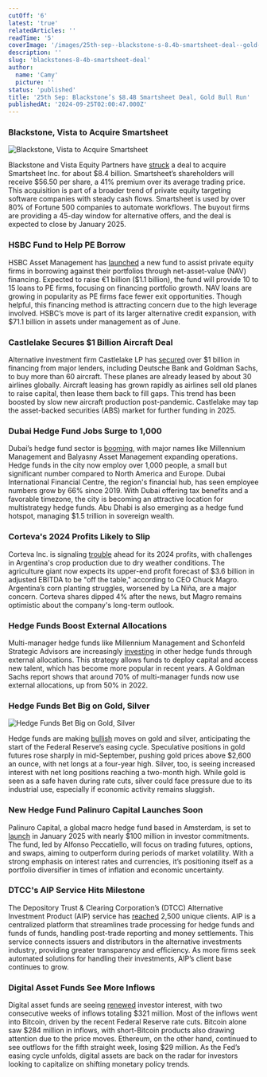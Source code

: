 ```yaml
---
cutOff: '6'
latest: 'true'
relatedArticles: ''
readTime: '5'
coverImage: '/images/25th-sep--blackstone-s-8.4b-smartsheet-deal--gold-bull-run-a-c1Nz.webp'
description: ''
slug: 'blackstones-8-4b-smartsheet-deal'
author:
  name: 'Camy'
  picture: ''
status: 'published'
title: '25th Sep: Blackstone’s $8.4B Smartsheet Deal, Gold Bull Run'
publishedAt: '2024-09-25T02:00:47.000Z'
---
```


### Blackstone, Vista to Acquire Smartsheet

![Blackstone, Vista to Acquire Smartsheet](/images/25th-sep--blackstone-s-8.4b-smartsheet-deal--gold-bull-run-a-k5NT.webp)

Blackstone and Vista Equity Partners have [struck](https://www.bnnbloomberg.ca/investing/2024/09/24/blackstone-vista-reach-84-billion-deal-to-buy-smartsheet/) a deal to acquire Smartsheet Inc. for about $8.4 billion. Smartsheet’s shareholders will receive $56.50 per share, a 41% premium over its average trading price. This acquisition is part of a broader trend of private equity targeting software companies with steady cash flows. Smartsheet is used by over 80% of Fortune 500 companies to automate workflows. The buyout firms are providing a 45-day window for alternative offers, and the deal is expected to close by January 2025.

### HSBC Fund to Help PE Borrow

HSBC Asset Management has [launched](https://www.bnnbloomberg.ca/business/2024/09/24/hsbc-am-launches-nav-financing-strategy-with-1-billion-target/) a new fund to assist private equity firms in borrowing against their portfolios through net-asset-value (NAV) financing. Expected to raise €1 billion ($1.1 billion), the fund will provide 10 to 15 loans to PE firms, focusing on financing portfolio growth. NAV loans are growing in popularity as PE firms face fewer exit opportunities. Though helpful, this financing method is attracting concern due to the high leverage involved. HSBC’s move is part of its larger alternative credit expansion, with $71.1 billion in assets under management as of June.

### Castlelake Secures $1 Billion Aircraft Deal

Alternative investment firm Castlelake LP has [secured](https://www.bnnbloomberg.ca/investing/2024/09/24/castlelake-clinches-1-billion-loan-to-buy-more-than-60-aircraft/) over $1 billion in financing from major lenders, including Deutsche Bank and Goldman Sachs, to buy more than 60 aircraft. These planes are already leased by about 30 airlines globally. Aircraft leasing has grown rapidly as airlines sell old planes to raise capital, then lease them back to fill gaps. This trend has been boosted by slow new aircraft production post-pandemic. Castlelake may tap the asset-backed securities (ABS) market for further funding in 2025.

### Dubai Hedge Fund Jobs Surge to 1,000

Dubai’s hedge fund sector is [booming](https://www.bnnbloomberg.ca/business/company-news/2024/09/24/hedge-funds-now-employ-more-than-1000-people-in-dubai/), with major names like Millennium Management and Balyasny Asset Management expanding operations. Hedge funds in the city now employ over 1,000 people, a small but significant number compared to North America and Europe. Dubai International Financial Centre, the region's financial hub, has seen employee numbers grow by 66% since 2019. With Dubai offering tax benefits and a favorable timezone, the city is becoming an attractive location for multistrategy hedge funds. Abu Dhabi is also emerging as a hedge fund hotspot, managing $1.5 trillion in sovereign wealth.

### Corteva's 2024 Profits Likely to Slip

Corteva Inc. is signaling [trouble](https://www.bnnbloomberg.ca/investing/commodities/2024/09/24/corteva-says-argentina-woes-expected-to-dent-2024-outlook/) ahead for its 2024 profits, with challenges in Argentina's crop production due to dry weather conditions. The agriculture giant now expects its upper-end profit forecast of $3.6 billion in adjusted EBITDA to be "off the table," according to CEO Chuck Magro. Argentina’s corn planting struggles, worsened by La Niña, are a major concern. Corteva shares dipped 4% after the news, but Magro remains optimistic about the company's long-term outlook.

### Hedge Funds Boost External Allocations

Multi-manager hedge funds like Millennium Management and Schonfeld Strategic Advisors are increasingly [investing](https://www.hedgeweek.com/multi-manager-hedge-funds-boost-external-allocations/#:~:text=Multi%2Dmanager%20hedge%20funds%2C%20which,to%20a%20Goldman%20Sachs%20report.) in other hedge funds through external allocations. This strategy allows funds to deploy capital and access new talent, which has become more popular in recent years. A Goldman Sachs report shows that around 70% of multi-manager funds now use external allocations, up from 50% in 2022.

### Hedge Funds Bet Big on Gold, Silver

![Hedge Funds Bet Big on Gold, Silver](/images/25th-sep--blackstone-s-8.4b-smartsheet-deal--gold-bull-run-b-ExMD.webp)

Hedge funds are making [bullish](https://www.hedgeweek.com/hedge-funds-make-bullish-moves-on-gold-and-silver-as-feds-easing-cycle-begins/#:~:text=Gold%20and%20silver%20are%20gaining,a%20report%20by%20Kitco%20News.) moves on gold and silver, anticipating the start of the Federal Reserve’s easing cycle. Speculative positions in gold futures rose sharply in mid-September, pushing gold prices above $2,600 an ounce, with net longs at a four-year high. Silver, too, is seeing increased interest with net long positions reaching a two-month high. While gold is seen as a safe haven during rate cuts, silver could face pressure due to its industrial use, especially if economic activity remains sluggish.

### New Hedge Fund Palinuro Capital Launches Soon

Palinuro Capital, a global macro hedge fund based in Amsterdam, is set to [launch](https://www.hedgeweek.com/new-global-macro-hedge-fund-palinuro-capital-gears-up-for-january-launch/) in January 2025 with nearly $100 million in investor commitments. The fund, led by Alfonso Peccatiello, will focus on trading futures, options, and swaps, aiming to outperform during periods of market volatility. With a strong emphasis on interest rates and currencies, it’s positioning itself as a portfolio diversifier in times of inflation and economic uncertainty.

### DTCC's AIP Service Hits Milestone

The Depository Trust & Clearing Corporation’s (DTCC) Alternative Investment Product (AIP) service has [reached](https://www.hedgeweek.com/dtccs-alternative-investment-product-passes-2500-clients-milestone/) 2,500 unique clients. AIP is a centralized platform that streamlines trade processing for hedge funds and funds of funds, handling post-trade reporting and money settlements. This service connects issuers and distributors in the alternative investments industry, providing greater transparency and efficiency. As more firms seek automated solutions for handling their investments, AIP’s client base continues to grow.

### Digital Asset Funds See More Inflows

Digital asset funds are seeing [renewed](https://www.hedgeweek.com/digital-assets-funds-see-second-consecutive-week-of-inflows-2/) investor interest, with two consecutive weeks of inflows totaling $321 million. Most of the inflows went into Bitcoin, driven by the recent Federal Reserve rate cuts. Bitcoin alone saw $284 million in inflows, with short-Bitcoin products also drawing attention due to the price moves. Ethereum, on the other hand, continued to see outflows for the fifth straight week, losing $29 million. As the Fed’s easing cycle unfolds, digital assets are back on the radar for investors looking to capitalize on shifting monetary policy trends.